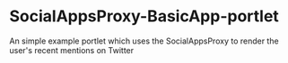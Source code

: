 SocialAppsProxy-BasicApp-portlet
================================

An simple example portlet which uses the SocialAppsProxy to render the user's recent mentions on Twitter
